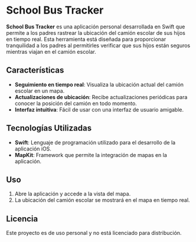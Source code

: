 # School Bus Tracker

**School Bus Tracker** es una aplicación personal desarrollada en Swift que permite a los padres rastrear la ubicación del camión escolar de sus hijos en tiempo real. Esta herramienta está diseñada para proporcionar tranquilidad a los padres al permitirles verificar que sus hijos están seguros mientras viajan en el camión escolar.

## Características

- **Seguimiento en tiempo real**: Visualiza la ubicación actual del camión escolar en un mapa.
- **Actualizaciones de ubicación**: Recibe actualizaciones periódicas para conocer la posición del camión en todo momento.
- **Interfaz intuitiva**: Fácil de usar con una interfaz de usuario amigable.

## Tecnologías Utilizadas

- **Swift**: Lenguaje de programación utilizado para el desarrollo de la aplicación iOS.
- **MapKit**: Framework que permite la integración de mapas en la aplicación.

## Uso

1. Abre la aplicación y accede a la vista del mapa.
2. La ubicación del camión escolar se mostrará en el mapa en tiempo real.


## Licencia

Este proyecto es de uso personal y no está licenciado para distribución.

